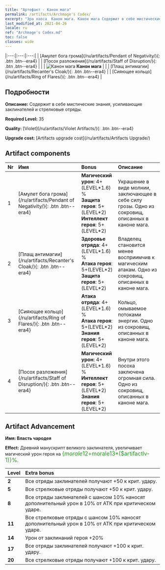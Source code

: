 ```yaml
---
title: "Артефакт - Канон мага"
permalink: /artifacts/Archmage's Codex/
excerpt: "Эра хаоса  Канон мага. Канон мага Содержит в себе мистические знания, усиливающие заклинателей и стрелковые отряды."
last_modified_at: 2021-04-26
locale: ru
ref: "Archmage's Codex.md"
toc: false
classes: wide
---
```


  |:---:|:---:|:---:| 
  |  [Амулет бога грома](/ru/artifacts/Pendant of Negativity/){: .btn .btn--era4} |   |  [Посох разложения](/ru/artifacts/Staff of Disruption/){: .btn .btn--era4} | 
  |   | ![Канон мага](/images/t/icon_artifact_34.png) **Канон мага** |  | 
  |  [Плащ антимагии](/ru/artifacts/Recanter's Cloak/){: .btn .btn--era4} |   |  [Сияющее кольцо](/ru/artifacts/Ring of Flares/){: .btn .btn--era4} | 


## Подробности

 **Описание:** Содержит в себе мистические знания, усиливающие заклинателей и стрелковые отряды.

 **Required Level:** 35

 **Quality:** [Violet](/ru/artifacts/Violet Artifacts/){: .btn .btn--era4}

 **Upgrade cost:** [Artifacts upgrade cost](/ru/artifacts/Artifacts Upgrade/)



## Artifact components

  | Nr |    Имя    |   Bonus | Описание | 
  |:---|:-----------|:--------|:------------| 
  | 1 | [Амулет бога грома](/ru/artifacts/Pendant of Negativity/){: .btn .btn--era4} | **Магический урон**: 4+(LEVEL\*1.6) %<br/>**Защита героя**: 5+(LEVEL\*2)<br/>**Интеллект героя**: 5+(LEVEL\*2) | Украшение в виде молнии, заключающее в себе силу грозы. Одно из сокровищ, описанных в каноне мага. | 
  | 2 | [Плащ антимагии](/ru/artifacts/Recanter's Cloak/){: .btn .btn--era4} | **Здоровье отряда**: 4+(LEVEL\*1.6) %<br/>**Атака героя**: 5+(LEVEL\*2)<br/>**Защита героя**: 5+(LEVEL\*2) | Владелец становится менее восприимчив к магическим атакам. Одно из сокровищ, описанных в каноне мага. | 
  | 3 | [Сияющее кольцо](/ru/artifacts/Ring of Flares/){: .btn .btn--era4} | **Атака отряда**: 4+(LEVEL\*1.6) %<br/>**Атака героя**: 5+(LEVEL\*2)<br/>**Знания героя**: 5+(LEVEL\*2) | Кольцо, омываемое потоками энергии. Одно из сокровищ, описанных в каноне мага. | 
  | 4 | [Посох разложения](/ru/artifacts/Staff of Disruption/){: .btn .btn--era4} | **Магический урон**: 4+(LEVEL\*1.6) %<br/>**Интеллект героя**: 5+(LEVEL\*2)<br/>**Знания героя**: 5+(LEVEL\*2) | Внутри этого посоха заключена огромная сила. Одно из сокровищ, описанных в каноне мага. | 


## Artifact Advancement

 **Имя: Власть чародея**

 **Effect:** Древний манускрипт великого заклинателя, увеличивает магический урон героя на <span style="color: #1ca216;font-size:18px">{$morale12+$morale13*($artifactlv-1)}%</span>.

  |  Level  |    Extra bonus  | 
  |:--------|:----------------| 
  | **2** | Все отряды заклинателей получают +50 к крит. удару. | 
  | **5** | Все стрелковые отряды получают +50 к крит. удару. | 
  | **8** | Все отряды заклинателей с шансом 10% наносят дополнительный урон в 10% от АТК при критическом ударе. | 
  | **11** | Все стрелковые отряды с шансом 10% наносят дополнительный урон в 10% от АТК при критическом ударе. | 
  | **14** | Урон от заклинаний героя +20% | 
  | **17** | Все отряды заклинателей получают +100 к крит. удару. | 
  | **20** | Все стрелковые отряды получают +100 к крит. удару. | 
